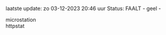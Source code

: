 laatste update: 
zo 03-12-2023 20:46   uur 
Status: FAALT - geel - 
<div class="service Y">microstation</div><div class="service Y">httpstat</div>